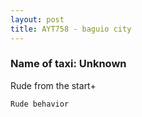 ```yaml
---
layout: post
title: AYT758 - baguio city
---
```


### Name of taxi: Unknown

Rude from the start+

```Rude behavior```
